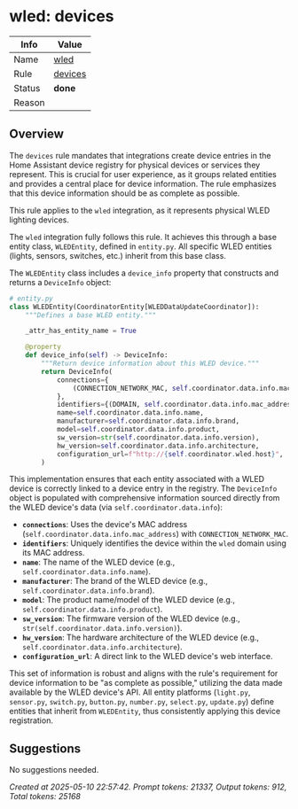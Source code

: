 # wled: devices

| Info   | Value                                                                    |
|--------|--------------------------------------------------------------------------|
| Name   | [wled](https://www.home-assistant.io/integrations/wled/) |
| Rule   | [devices](https://developers.home-assistant.io/docs/core/integration-quality-scale/rules/devices)                                                     |
| Status | **done**                                                                 |
| Reason |                                                                          |

## Overview

The `devices` rule mandates that integrations create device entries in the Home Assistant device registry for physical devices or services they represent. This is crucial for user experience, as it groups related entities and provides a central place for device information. The rule emphasizes that this device information should be as complete as possible.

This rule applies to the `wled` integration, as it represents physical WLED lighting devices.

The `wled` integration fully follows this rule. It achieves this through a base entity class, `WLEDEntity`, defined in `entity.py`. All specific WLED entities (lights, sensors, switches, etc.) inherit from this base class.

The `WLEDEntity` class includes a `device_info` property that constructs and returns a `DeviceInfo` object:

```python
# entity.py
class WLEDEntity(CoordinatorEntity[WLEDDataUpdateCoordinator]):
    """Defines a base WLED entity."""

    _attr_has_entity_name = True

    @property
    def device_info(self) -> DeviceInfo:
        """Return device information about this WLED device."""
        return DeviceInfo(
            connections={
                (CONNECTION_NETWORK_MAC, self.coordinator.data.info.mac_address)
            },
            identifiers={(DOMAIN, self.coordinator.data.info.mac_address)},
            name=self.coordinator.data.info.name,
            manufacturer=self.coordinator.data.info.brand,
            model=self.coordinator.data.info.product,
            sw_version=str(self.coordinator.data.info.version),
            hw_version=self.coordinator.data.info.architecture,
            configuration_url=f"http://{self.coordinator.wled.host}",
        )
```

This implementation ensures that each entity associated with a WLED device is correctly linked to a device entry in the registry. The `DeviceInfo` object is populated with comprehensive information sourced directly from the WLED device's data (via `self.coordinator.data.info`):
*   **`connections`**: Uses the device's MAC address (`self.coordinator.data.info.mac_address`) with `CONNECTION_NETWORK_MAC`.
*   **`identifiers`**: Uniquely identifies the device within the `wled` domain using its MAC address.
*   **`name`**: The name of the WLED device (e.g., `self.coordinator.data.info.name`).
*   **`manufacturer`**: The brand of the WLED device (e.g., `self.coordinator.data.info.brand`).
*   **`model`**: The product name/model of the WLED device (e.g., `self.coordinator.data.info.product`).
*   **`sw_version`**: The firmware version of the WLED device (e.g., `str(self.coordinator.data.info.version)`).
*   **`hw_version`**: The hardware architecture of the WLED device (e.g., `self.coordinator.data.info.architecture`).
*   **`configuration_url`**: A direct link to the WLED device's web interface.

This set of information is robust and aligns with the rule's requirement for device information to be "as complete as possible," utilizing the data made available by the WLED device's API. All entity platforms (`light.py`, `sensor.py`, `switch.py`, `button.py`, `number.py`, `select.py`, `update.py`) define entities that inherit from `WLEDEntity`, thus consistently applying this device registration.

## Suggestions

No suggestions needed.

_Created at 2025-05-10 22:57:42. Prompt tokens: 21337, Output tokens: 912, Total tokens: 25168_

